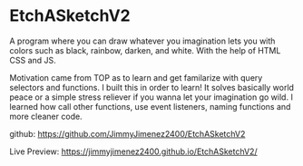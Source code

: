 # EtchASketchV2
A program where you can draw whatever you imagination lets you with colors such as black, rainbow, darken, and white. With the help of HTML CSS and JS.

Motivation came from TOP as to learn and get familarize with query selectors and functions. I built this in order to learn! It solves basically world peace or a simple stress reliever if you wanna let your imagination go wild. I learned how call other functions, use event listeners, naming functions and more cleaner code.

github: https://github.com/JimmyJimenez2400/EtchASketchV2

Live Preview: https://jimmyjimenez2400.github.io/EtchASketchV2/
